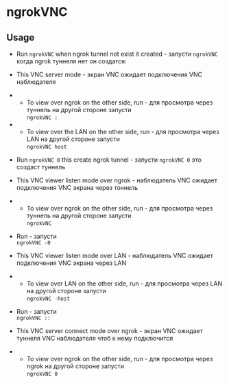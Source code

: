 # ngrokVNC
## Usage
- Run `ngrokVNC` when ngrok tunnel not exist it created - запусти `ngrokVNC` когда ngrok туннеля нет он создатся:
- This VNC server mode - экран VNC ожидает подключения VNC наблюдателя
- - To view over ngrok on the other side, run - для просмотра через туннель на другой стороне запусти<br>`ngrokVNC :`
- - To view over the LAN on the other side, run - для просмотра через LAN на другой стороне запусти<br>`ngrokVNC host`

- Run `ngrokVNC 0` this create ngrok tunnel - запусти `ngrokVNC 0` это создаст туннель
- This VNC viewer listen mode over ngrok - наблюдатель VNC ожидает подключения VNC экрана через тоннель
- - To view over ngrok on the other side, run - для просмотра через туннель на другой стороне запусти<br>`ngrokVNC`
- Run - запусти<br>`ngrokVNC -0`
- This VNC viewer listen mode over LAN - наблюдатель VNC ожидает подключения VNC экрана через LAN
- - To view over LAN on the other side, run - для просмотра через LAN на другой стороне запусти<br>`ngrokVNC -host`

- Run - запусти<br>`ngrokVNC ::`
- This VNC server connect mode over ngrok - экран VNC ожидает туннеля VNC наблюдателя чтоб к нему подключится
- - To view over ngrok on the other side, run - для просмотра через ngrok на другой стороне запусти<br>`ngrokVNC 0`
